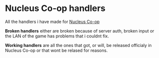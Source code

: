 # Nucleus Co-op handlers
All the handlers i have made for [Nucleus Co-op](https://nucleus-coop.github.io/)

**Broken handlers** either are broken because of server auth, broken input or the LAN of the game has problems that i couldnt fix.

**Working handlers** are all the ones that got, or will, be released officialy in Nucleus Co-op or that wont be relased for reasons.
